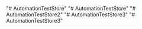 "# AutomationTestStore" 
"# AutomationTestStore" 
"# AutomationTestStore2" 
"# AutomationTestStore3" 
"# AutomationTestStore3" 

